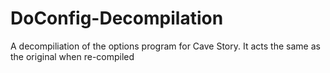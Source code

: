 # DoConfig-Decompilation
A decompiliation of the options program for Cave Story. It acts the same as the original when re-compiled
